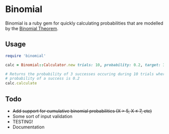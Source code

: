 # Binomial   
Binomial is a ruby gem for quickly calculating probabilities that are modelled by the [Binomial Theorem](http://en.wikipedia.org/wiki/Binomial_theorem).   
## Usage

```ruby
require 'binomial'

calc = Binomial::Calculator.new trials: 10, probability: 0.2, target: 3

# Returns the probability of 3 successes occuring during 10 trials where the 
# probability of a success is 0.2
calc.calculate 
```

## Todo   
-   ~~Add support for cumulative binomial probabilities (X > 5, X ≤ 7, etc)~~   
-   Some sort of input validation
-   TESTING!
-   Documentation
